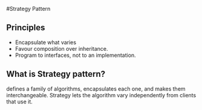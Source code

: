 #Strategy Pattern

## Principles
* Encapsulate what varies 
* Favour composition over inheritance.
* Program to interfaces, not to an implementation.


## What is Strategy pattern?

defines a family of algorithms, encapsulates each one, and makes them interchangeable. Strategy lets the algorithm vary independently from clients that use it.